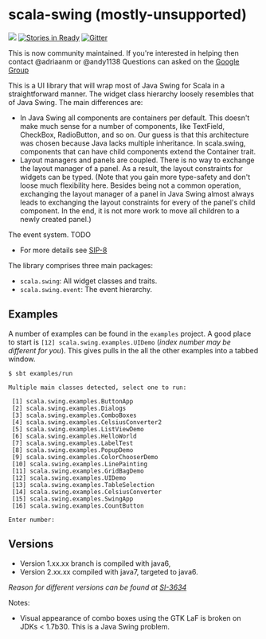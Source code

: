 scala-swing (mostly-unsupported)
=========

[<img src="https://api.travis-ci.org/scala/scala-swing.png?branch=java7"/>](https://travis-ci.org/scala/scala-swing?branch=java7)
[![Stories in Ready](https://badge.waffle.io/scala/scala-swing.svg?label=ready&title=Ready)](http://waffle.io/scala/scala-swing)
[![Gitter](https://badges.gitter.im/Join%20Chat.svg)](https://gitter.im/scala/scala-swing)

This is now community maintained. If you're interested in helping then contact @adriaanm or @andy1138 
Questions can asked on the [Google Group](https://groups.google.com/forum/#!forum/scala-swing)

This is a UI library that will wrap most of Java Swing for Scala in a straightforward manner. 
The widget class hierarchy loosely resembles that of Java Swing. The main differences are:

- In Java Swing all components are containers per default. This doesn't make much sense for
  a number of components, like TextField, CheckBox, RadioButton, and so on. Our guess is that 
  this architecture was chosen because Java lacks multiple inheritance. 
  In scala.swing, components that can have child components extend the Container trait.
-  Layout managers and panels are coupled. There is no way to exchange the layout manager
  of a panel. As a result, the layout constraints for widgets can be typed. 
  (Note that you gain more type-safety and don't loose much flexibility here. Besides 
  being not a common operation, exchanging the layout manager of a panel in Java 
  Swing almost always leads to exchanging the layout constraints for every of the panel's 
  child component. In the end, it is not more work to move all children to a newly created 
  panel.)
   
  The event system. TODO

- For more details see [SIP-8](docs/SIP-8.md)

The library comprises three main packages:

- `scala.swing`: All widget classes and traits.
- `scala.swing.event`: The event hierarchy.


Examples
---

A number of examples can be found in the `examples` project. 
A good place to start is  `[12] scala.swing.examples.UIDemo` (_index number may be different for you_). This gives pulls in the all the other examples into a tabbed window.


```
$ sbt examples/run

Multiple main classes detected, select one to run:

 [1] scala.swing.examples.ButtonApp
 [2] scala.swing.examples.Dialogs
 [3] scala.swing.examples.ComboBoxes
 [4] scala.swing.examples.CelsiusConverter2
 [5] scala.swing.examples.ListViewDemo
 [6] scala.swing.examples.HelloWorld
 [7] scala.swing.examples.LabelTest
 [8] scala.swing.examples.PopupDemo
 [9] scala.swing.examples.ColorChooserDemo
 [10] scala.swing.examples.LinePainting
 [11] scala.swing.examples.GridBagDemo
 [12] scala.swing.examples.UIDemo
 [13] scala.swing.examples.TableSelection
 [14] scala.swing.examples.CelsiusConverter
 [15] scala.swing.examples.SwingApp
 [16] scala.swing.examples.CountButton

Enter number:
```




Versions
---
  
- Version 1.xx.xx branch is compiled with java6, 
- Version 2.xx.xx compiled with java7, targeted to java6.

_Reason for different versions can be found at [SI-3634](https://issues.scala-lang.org/browse/SI-3634)_


Notes:

- Visual appearance of combo boxes using the GTK LaF is broken on JDKs < 1.7b30. This is a Java Swing problem.